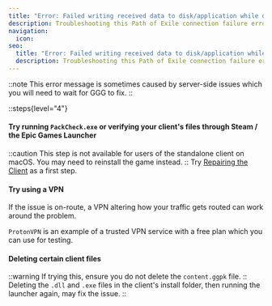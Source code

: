 ```yaml
---
title: "Error: Failed writing received data to disk/application while downloading"
description: Troubleshooting this Path of Exile connection failure error message
navigation:
  icon:
seo:
  title: "Error: Failed writing received data to disk/application while downloading"
  description: Troubleshooting this Path of Exile connection failure error message.
---
```


::note
This error message is sometimes caused by server-side issues which you will need to wait for GGG to fix.
::

::steps{level="4"}
#### Try running `PackCheck.exe` or verifying your client's files through Steam / the Epic Games Launcher
::caution
This step is not available for users of the standalone client on macOS. You may need to reinstall the game instead.
::
Try [Repairing the Client](/miscellaneous/other/repair-the-client) as a first step.
#### Try using a VPN
If the issue is on-route, a VPN altering how your traffic gets routed can work around the problem.

`ProtonVPN` is an example of a trusted VPN service with a free plan which you can use for testing.
#### Deleting certain client files
::warning
If trying this, ensure you do not delete the `content.ggpk` file.
::
Deleting the `.dll` and `.exe` files in the client's install folder, then running the launcher again, may fix the issue.
::
